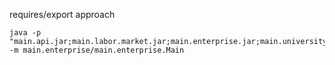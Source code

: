 requires/export approach
```
java -p "main.api.jar;main.labor.market.jar;main.enterprise.jar;main.university.jar" -m main.enterprise/main.enterprise.Main
```